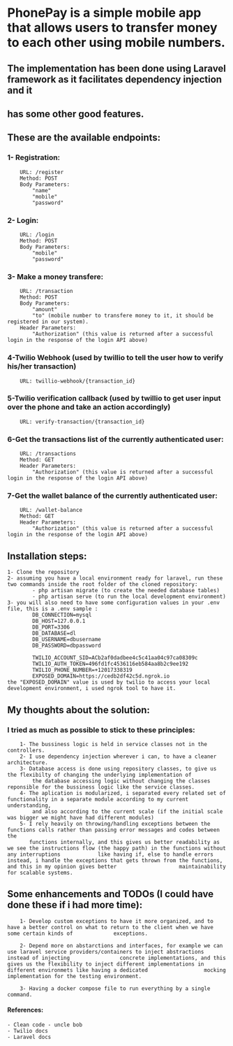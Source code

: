 # PhonePay is a simple mobile app that allows users to transfer money to each other using mobile numbers.

## The implementation has been done using Laravel framework as it facilitates dependency injection and it 
## has some other good features.

## These are the available endpoints:

### 1- Registration:
        URL: /register
        Method: POST
        Body Parameters: 
            "name"
            "mobile"
            "password"

### 2- Login:
        URL: /login
        Method: POST
        Body Parameters: 
            "mobile"
            "password"

### 3- Make a money transfere:
        URL: /transaction
        Method: POST
        Body Parameters: 
            "amount"
            "to" (mobile number to transfere money to it, it should be registered in our system).
        Header Parameters:
            "Authorization" (this value is returned after a successful login in the response of the login API above)

### 4-Twilio Webhook (used by twillio to tell the user how to verify his/her transaction)
        URL: twillio-webhook/{transaction_id}  

### 5-Twilio verification callback (used by twillio to get user input over the phone and take an action accordingly)
        URL: verify-transaction/{transaction_id} 

### 6-Get the transactions list of the currently authenticated user:
        URL: /transactions
        Method: GET
        Header Parameters:
            "Authorization" (this value is returned after a successful login in the response of the login API above)

### 7-Get the wallet balance of the currently authenticated user:
        URL: /wallet-balance
        Method: GET
        Header Parameters:
            "Authorization" (this value is returned after a successful login in the response of the login API above)


## Installation steps:
    1- Clone the repository
    2- assuming you have a local environment ready for laravel, run these two commands inside the root folder of the cloned repository:
            - php artisan migrate (to create the needed database tables)
            - php artisan serve (to run the local development environment)
    3- you will also need to have some configuration values in your .env file, this is a .env sample :
            DB_CONNECTION=mysql
            DB_HOST=127.0.0.1
            DB_PORT=3306
            DB_DATABASE=dl
            DB_USERNAME=dbusername
            DB_PASSWORD=dbpassword

            TWILIO_ACCOUNT_SID=ACb2af0dadbee4c5c41aa04c97ca08309c
            TWILIO_AUTH_TOKEN=496fd1fc4536116eb584aa8b2c9ee192
            TWILIO_PHONE_NUMBER=+12017338319
            EXPOSED_DOMAIN=https://cedb2df42c5d.ngrok.io
    the "EXPOSED_DOMAIN" value is used by twilio to access your local development environment, i used ngrok tool to have it.


## My thoughts about the solution:
  ### I tried as much as possible to stick to these principles:
        1- The bussiness logic is held in service classes not in the controllers.
        2- I use dependency injection wherever i can, to have a cleaner architecture.
        3- Database access is done using repository classes, to give us the flexibilty of changing the underlying implementation of 
            the database accessing logic without changing the classes reponsible for the bussiness logic like the service classes.
        4- The aplication is modularized, i separated every related set of functionality in a separate module according to my current understanding,
            and also according to the current scale (if the initial scale was bigger we might have had different modules)
        5- I rely heavily on throwing/handling exceptions between the functions calls rather than passing error messages and codes between the 
           functions internally, and this gives us better readability as we see the instructions flow (the happy path) in the functions without any interruptions            like having if, else to handle errors instead, i handle the exceptions that gets thrown from the functions, and this in my opinion gives better                    maintainability for scalable systems.

## Some enhancements and TODOs (I could have done these if i had more time):
        1- Develop custom exceptions to have it more organized, and to have a better control on what to return to the client when we have some certain kinds of             exceptions.

        2- Depend more on abstarctions and interfaces, for example we can use laravel service providers/containers to inject abstractions instead of injecting                concrete implementations, and this gives us the flexibility to inject different implementations in different environmets like having a dedicated                  mocking implementation for the testing environment.

        3- Having a docker compose file to run everything by a single command.


#### References:
    - Clean code - uncle bob
    - Twilio docs
    - Laravel docs
